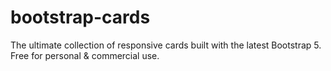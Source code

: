 # bootstrap-cards
The ultimate collection of responsive cards built with the latest Bootstrap 5. Free for personal &amp; commercial use.
